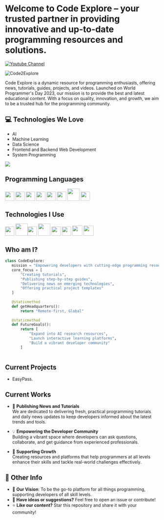 <h1>Welcome to Code Explore – your trusted partner in providing innovative and up-to-date programming resources and solutions.</h1> 


[![Youtube Channel](https://img.shields.io/badge/CodeExplore-c14438?style=flat-square&logo=Youtube&link=https://www.youtube.com/channel/thecodeexplore)](https://www.youtube.com/@thecodeexplore)
<p align="left"> <img src="https://komarev.com/ghpvc/?username=Code2Explore" alt="Code2Explore" /> </p>


Code Explore is a dynamic resource for programming enthusiasts, offering news, tutorials, guides, projects, and videos. Launched on World Programmer's Day 2023, our mission is to provide the best and latest educational content. With a focus on quality, innovation, and growth, we aim to be a trusted hub for the programming community.

## :computer: Technologies We Love
* AI
* Machine Learning
* Data Science
* Frontend and Backend Web Development
* System Programming

<img src = "https://github-readme-stats.vercel.app/api/top-langs/?username=mehdirexon&layout=compact">

## Programming Languages
<img src = 'https://github.com/MarikIshtar007/MarikIshtar007/blob/master/images/c-original.svg' width='30'/> <img src = 'https://github.com/MarikIshtar007/MarikIshtar007/blob/master/images/cpp.svg' width='30'/> <img src = 'https://github.com/MarikIshtar007/MarikIshtar007/blob/master/images/python2.png' height='30'/>  <img src = 'https://github.com/MarikIshtar007/MarikIshtar007/blob/master/images/html.svg' width='30'/> <img src = 'https://github.com/MarikIshtar007/MarikIshtar007/blob/master/images/css.svg' width='30'/> <img src = 'https://github.com/MarikIshtar007/MarikIshtar007/blob/master/images/js.svg' width='30'/> <img src = 'https://github.com/MarikIshtar007/MarikIshtar007/blob/master/images/php.svg' width='40'/>
 <img src = 'https://github.com/MarikIshtar007/MarikIshtar007/blob/master/images/sql.svg' width='30'/> 
 
 ## Technologies I Use
 <img src = 'https://github.com/MarikIshtar007/MarikIshtar007/blob/master/images/flask.svg' width='30'/>  <img src = 'https://github.com/MarikIshtar007/MarikIshtar007/blob/master/images/android.svg' height='40'/><img src = 'https://github.com/MarikIshtar007/MarikIshtar007/blob/master/images/flutter-logo.svg' width='30'/> <img src = 'https://github.com/MarikIshtar007/MarikIshtar007/blob/master/images/django.svg' height='40'/> <img src = 'https://github.com/MarikIshtar007/MarikIshtar007/blob/master/images/flask.png' width='30'/> <img src = 'https://github.com/MarikIshtar007/MarikIshtar007/blob/master/images/git.svg' width='30'/> <img src = 'https://github.com/MarikIshtar007/MarikIshtar007/blob/master/images/nodejs.svg' width='33'/> <img src = 'https://github.com/MarikIshtar007/MarikIshtar007/blob/master/images/react.svg' width='33'/>
 
 ## Who am I?
 ```python
class CodeExplore:
    mission = "Empowering developers with cutting-edge programming resources."
    core_focus = [
        "Creating tutorials",
        "Publishing step-by-step guides",
        "Delivering news on emerging technologies",
        "Offering practical project templates"
    ]
    
    @staticmethod
    def getHeadquarters():
        return "Remote-first, Global"
    
    @staticmethod
    def FutureGoals():
        return [
            "Expand into AI research resources",
            "Launch interactive learning platforms",
            "Build a vibrant developer community"
        ]
	
 ```
## Current Projects
 * EasyPass.

## Current Works

- 📢 **Publishing News and Tutorials**  
   We are dedicated to delivering fresh, practical programming tutorials and daily news updates to keep developers informed about the latest trends and tools.

- 💡 **Empowering the Developer Community**  
   Building a vibrant space where developers can ask questions, collaborate, and get guidance from experienced professionals.

- 🌟 **Supporting Growth**  
   Creating resources and platforms that help programmers at all levels enhance their skills and tackle real-world challenges effectively.

 
## 📄 Other Info

- 📝 **Our Vision**: To be the go-to platform for all things programming, supporting developers of all skill levels.  
- 💬 **Have ideas or suggestions?** Feel free to open an issue or contribute!  
- ⭐ **Like our content?** Star this repository and share it with your community!

 
 
